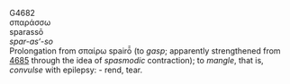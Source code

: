 <body>
  <p>G4682<br>  σπαράσσω  <br> sparassō  <br><i>spar-as‘-so </i><br>Prolongation from   σπαίρω    spairō̄   (to <i>gasp</i>; apparently strengthened from <a href="g4685.htm">4685</a> through the idea of <i>spasmodic</i> contraction); to <i>mangle</i>, that is, <i>convulse</i> with epilepsy: - rend, tear.<br></p>
 </body>